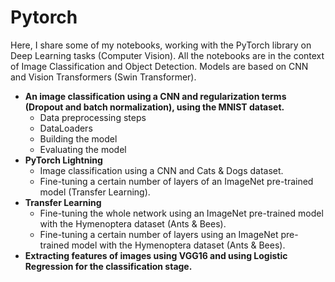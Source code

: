 # Pytorch
Here, I share some of my notebooks, working with the PyTorch library on Deep Learning tasks (Computer Vision). 
All the notebooks are in the context of Image Classification and Object Detection.
Models are based on CNN and Vision Transformers (Swin Transformer).
- __An image classification using a CNN and regularization terms (Dropout and batch normalization), using the MNIST dataset.__
    - Data preprocessing steps
    - DataLoaders
    - Building the model
    - Evaluating the model
- __PyTorch Lightning__
    - Image classification using a CNN and Cats & Dogs dataset.
    - Fine-tuning a certain number of layers of an ImageNet pre-trained model (Transfer Learning).
- __Transfer Learning__
    - Fine-tuning the whole network using an ImageNet pre-trained model with the Hymenoptera dataset (Ants & Bees).
    - Fine-tuning a certain number of layers using an ImageNet pre-trained model with the Hymenoptera dataset (Ants & Bees).
- __Extracting features of images using VGG16 and using Logistic Regression for the classification stage.__
